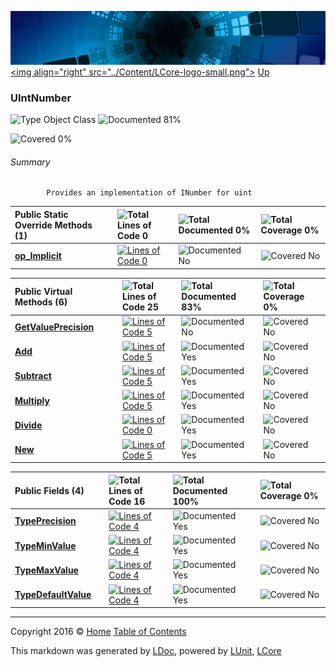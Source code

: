 ![](../Content/LCore-banner-small.png "")
[&lt;img align=&quot;right&quot; src=&quot;../Content/LCore-logo-small.png&quot;&gt;](../../README.md)
[Up](../L.md)

### UIntNumber

![Type Object Class](http://b.repl.ca/v1/Type-Object%20Class-blue.png "") ![Documented 81%](http://b.repl.ca/v1/Documented-81%25-green.png "")

![Covered 0%](http://b.repl.ca/v1/Covered-0%25-red.png "")


###### Summary

            Provides an implementation of INumber for uint
            

Public Static Override Methods (1) |  | ![Total Lines of Code 0](http://b.repl.ca/v1/Total%20Lines%20of%20Code-0-red.png "") | ![Total Documented 0%](http://b.repl.ca/v1/Total%20Documented-0%25-red.png "") | ![Total Coverage 0%](http://b.repl.ca/v1/Total%20Coverage-0%25-red.png "")
:---  | :---  | :---  | :---  | :--- 
**[op_Implicit](UIntNumber_op_Implicit.md)** |  | [![Lines of Code 0](http://b.repl.ca/v1/Lines%20of%20Code-0-red.png "")](../Numbers/UIntNumber.cs#L) | ![Documented No](http://b.repl.ca/v1/Documented-No-red.png "") | ![Covered No](http://b.repl.ca/v1/Covered-No-red.png "")


Public  Virtual Methods (6) |  | ![Total Lines of Code 25](http://b.repl.ca/v1/Total%20Lines%20of%20Code-25-blue.png "") | ![Total Documented 83%](http://b.repl.ca/v1/Total%20Documented-83%25-green.png "") | ![Total Coverage 0%](http://b.repl.ca/v1/Total%20Coverage-0%25-red.png "")
:---  | :---  | :---  | :---  | :--- 
**[GetValuePrecision](UIntNumber_GetValuePrecision.md)** |  | [![Lines of Code 5](http://b.repl.ca/v1/Lines%20of%20Code-5-blue.png "")](../Numbers/UIntNumber.cs#L64) | ![Documented No](http://b.repl.ca/v1/Documented-No-red.png "") | ![Covered No](http://b.repl.ca/v1/Covered-No-red.png "")
**[Add](UIntNumber_Add.md)** |  | [![Lines of Code 5](http://b.repl.ca/v1/Lines%20of%20Code-5-blue.png "")](../Numbers/UIntNumber.cs#L72) | ![Documented Yes](http://b.repl.ca/v1/Documented-Yes-brightgreen.png "") | ![Covered No](http://b.repl.ca/v1/Covered-No-red.png "")
**[Subtract](UIntNumber_Subtract.md)** |  | [![Lines of Code 5](http://b.repl.ca/v1/Lines%20of%20Code-5-blue.png "")](../Numbers/UIntNumber.cs#L80) | ![Documented Yes](http://b.repl.ca/v1/Documented-Yes-brightgreen.png "") | ![Covered No](http://b.repl.ca/v1/Covered-No-red.png "")
**[Multiply](UIntNumber_Multiply.md)** |  | [![Lines of Code 5](http://b.repl.ca/v1/Lines%20of%20Code-5-blue.png "")](../Numbers/UIntNumber.cs#L88) | ![Documented Yes](http://b.repl.ca/v1/Documented-Yes-brightgreen.png "") | ![Covered No](http://b.repl.ca/v1/Covered-No-red.png "")
**[Divide](UIntNumber_Divide.md)** |  | [![Lines of Code 0](http://b.repl.ca/v1/Lines%20of%20Code-0-red.png "")](../Numbers/UIntNumber.cs#L) | ![Documented Yes](http://b.repl.ca/v1/Documented-Yes-brightgreen.png "") | ![Covered No](http://b.repl.ca/v1/Covered-No-red.png "")
**[New](UIntNumber_New.md)** |  | [![Lines of Code 5](http://b.repl.ca/v1/Lines%20of%20Code-5-blue.png "")](../Numbers/UIntNumber.cs#L105) | ![Documented Yes](http://b.repl.ca/v1/Documented-Yes-brightgreen.png "") | ![Covered No](http://b.repl.ca/v1/Covered-No-red.png "")


Public   Fields (4) |  | ![Total Lines of Code 16](http://b.repl.ca/v1/Total%20Lines%20of%20Code-16-blue.png "") | ![Total Documented 100%](http://b.repl.ca/v1/Total%20Documented-100%25-brightgreen.png "") | ![Total Coverage 0%](http://b.repl.ca/v1/Total%20Coverage-0%25-red.png "")
:---  | :---  | :---  | :---  | :--- 
**[TypePrecision](UIntNumber_TypePrecision.md)** |  | [![Lines of Code 4](http://b.repl.ca/v1/Lines%20of%20Code-4-blue.png "")](../Numbers/UIntNumber.cs#L44) | ![Documented Yes](http://b.repl.ca/v1/Documented-Yes-brightgreen.png "") | ![Covered No](http://b.repl.ca/v1/Covered-No-red.png "")
**[TypeMinValue](UIntNumber_TypeMinValue.md)** |  | [![Lines of Code 4](http://b.repl.ca/v1/Lines%20of%20Code-4-blue.png "")](../Numbers/UIntNumber.cs#L49) | ![Documented Yes](http://b.repl.ca/v1/Documented-Yes-brightgreen.png "") | ![Covered No](http://b.repl.ca/v1/Covered-No-red.png "")
**[TypeMaxValue](UIntNumber_TypeMaxValue.md)** |  | [![Lines of Code 4](http://b.repl.ca/v1/Lines%20of%20Code-4-blue.png "")](../Numbers/UIntNumber.cs#L54) | ![Documented Yes](http://b.repl.ca/v1/Documented-Yes-brightgreen.png "") | ![Covered No](http://b.repl.ca/v1/Covered-No-red.png "")
**[TypeDefaultValue](UIntNumber_TypeDefaultValue.md)** |  | [![Lines of Code 4](http://b.repl.ca/v1/Lines%20of%20Code-4-blue.png "")](../Numbers/UIntNumber.cs#L59) | ![Documented Yes](http://b.repl.ca/v1/Documented-Yes-brightgreen.png "") | ![Covered No](http://b.repl.ca/v1/Covered-No-red.png "")




---

Copyright 2016 &copy; [Home](../../README.md) [Table of Contents](../../TableOfContents.md)

This markdown was generated by [LDoc](https://github.com/CodeSingularity/LDoc), powered by [LUnit](https://github.com/CodeSingularity/LUnit), [LCore](https://github.com/CodeSingularity/LCore)

